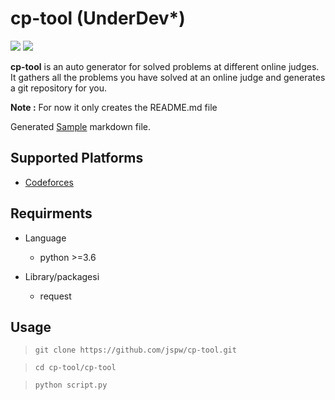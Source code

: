 # cp-tool (UnderDev\*)

![](https://img.shields.io/badge/version-1.0.0-blue) ![](https://img.shields.io/badge/license-GNU3-brightgreen)

**cp-tool** is an auto generator for solved problems at different online judges. It gathers all the problems you have solved at an online judge and generates a git repository for you.


**Note :** For now it only creates the README.md file

Generated [Sample](cp-tool/SAMPLE.md) markdown file.

## Supported Platforms

- [Codeforces](https://codeforces.com)

## Requirments

- Language

  - python >=3.6

- Library/packagesi

  - request

## Usage

>     git clone https://github.com/jspw/cp-tool.git

>     cd cp-tool/cp-tool

>     python script.py

